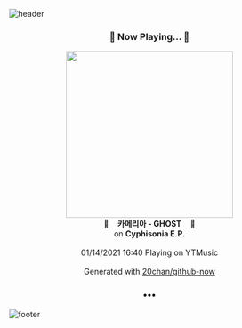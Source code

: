![header](https://capsule-render.vercel.app/api?type=wave&height=170&section=header&text=Hi.%20I'm%20SHIFT&fontColor=090707&fontAlignX=45&fontAlignY=65&fontSize=100)

<h3 align="center">🎵 Now Playing... 🎵</h3>
<p align="center">
  <a href="https://music.youtube.com/channel/UCRjVmUQ3CW1kH6vP1VGskWA">
    <img width="300" src="https://lh3.googleusercontent.com/T9bAT2bb34D41tPOYm5fcn_6jZGPjbxk_E3NkDKjX_VG6pvP7vy6aCn6wtTGeAbf3req5NFl-Je6tCHn">
  </a>
  <br>
  🎵&nbsp&nbsp&nbsp <b>카메리아 - GHOST</b> &nbsp&nbsp&nbsp🎵
  <br>
  on <b>Cyphisonia E.P.</b>
  
  <br />
  <br />
  01/14/2021 16:40 Playing on YTMusic
  <br />
  <br />
  Generated with <a href="https://github.com/20chan/github-now">20chan/github-now</a>
</p>

<h3 align="center">•••</h3>

![footer](https://capsule-render.vercel.app/api?type=wave&height=150&section=footer)
